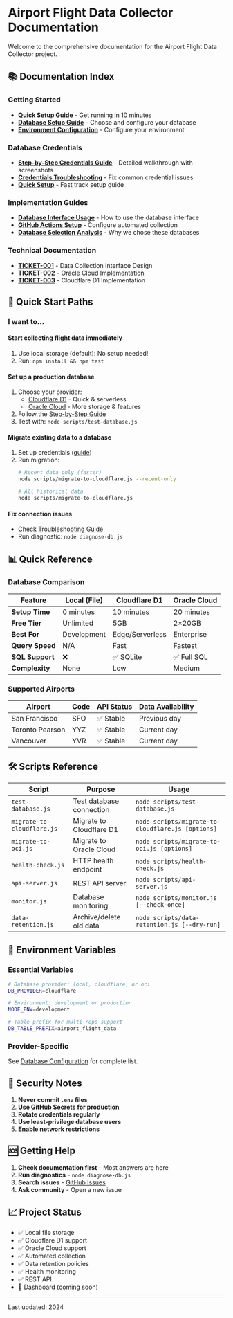 # Airport Flight Data Collector Documentation

Welcome to the comprehensive documentation for the Airport Flight Data Collector project.

## 📚 Documentation Index

### Getting Started
- [**Quick Setup Guide**](credentials-quick-setup.md) - Get running in 10 minutes
- [**Database Setup Guide**](database-setup-guide.md) - Choose and configure your database
- [**Environment Configuration**](database-configuration.md) - Configure your environment

### Database Credentials
- [**Step-by-Step Credentials Guide**](database-credentials-guide.md) - Detailed walkthrough with screenshots
- [**Credentials Troubleshooting**](credentials-troubleshooting.md) - Fix common credential issues
- [**Quick Setup**](credentials-quick-setup.md) - Fast track setup guide

### Implementation Guides
- [**Database Interface Usage**](database-interface-usage.md) - How to use the database interface
- [**GitHub Actions Setup**](github-actions-database-setup.md) - Configure automated collection
- [**Database Selection Analysis**](database-selection-analysis.md) - Why we chose these databases

### Technical Documentation
- [**TICKET-001**](tickets/TICKET-001-data-collection-interface.md) - Data Collection Interface Design
- [**TICKET-002**](tickets/TICKET-002-oci-database-implementation.md) - Oracle Cloud Implementation
- [**TICKET-003**](tickets/TICKET-003-cloudflare-database-implementation.md) - Cloudflare D1 Implementation

## 🚀 Quick Start Paths

### I want to...

#### **Start collecting flight data immediately**
1. Use local storage (default): No setup needed!
2. Run: `npm install && npm test`

#### **Set up a production database**
1. Choose your provider:
   - [Cloudflare D1](credentials-quick-setup.md#option-1-cloudflare-d1-recommended-for-beginners) - Quick & serverless
   - [Oracle Cloud](credentials-quick-setup.md#option-2-oracle-cloud-best-free-tier) - More storage & features
2. Follow the [Step-by-Step Guide](database-credentials-guide.md)
3. Test with: `node scripts/test-database.js`

#### **Migrate existing data to a database**
1. Set up credentials ([guide](database-credentials-guide.md))
2. Run migration:
   ```bash
   # Recent data only (faster)
   node scripts/migrate-to-cloudflare.js --recent-only
   
   # All historical data
   node scripts/migrate-to-cloudflare.js
   ```

#### **Fix connection issues**
- Check [Troubleshooting Guide](credentials-troubleshooting.md)
- Run diagnostic: `node diagnose-db.js`

## 📊 Quick Reference

### Database Comparison

| Feature | Local (File) | Cloudflare D1 | Oracle Cloud |
|---------|--------------|---------------|---------------|
| **Setup Time** | 0 minutes | 10 minutes | 20 minutes |
| **Free Tier** | Unlimited | 5GB | 2×20GB |
| **Best For** | Development | Edge/Serverless | Enterprise |
| **Query Speed** | N/A | Fast | Fastest |
| **SQL Support** | ❌ | ✅ SQLite | ✅ Full SQL |
| **Complexity** | None | Low | Medium |

### Supported Airports

| Airport | Code | API Status | Data Availability |
|---------|------|------------|-------------------|
| San Francisco | SFO | ✅ Stable | Previous day |
| Toronto Pearson | YYZ | ✅ Stable | Current day |
| Vancouver | YVR | ✅ Stable | Current day |


## 🛠️ Scripts Reference

| Script | Purpose | Usage |
|--------|---------|-------|
| `test-database.js` | Test database connection | `node scripts/test-database.js` |
| `migrate-to-cloudflare.js` | Migrate to Cloudflare D1 | `node scripts/migrate-to-cloudflare.js [options]` |
| `migrate-to-oci.js` | Migrate to Oracle Cloud | `node scripts/migrate-to-oci.js [options]` |
| `health-check.js` | HTTP health endpoint | `node scripts/health-check.js` |
| `api-server.js` | REST API server | `node scripts/api-server.js` |
| `monitor.js` | Database monitoring | `node scripts/monitor.js [--check-once]` |
| `data-retention.js` | Archive/delete old data | `node scripts/data-retention.js [--dry-run]` |

## 📝 Environment Variables

### Essential Variables
```bash
# Database provider: local, cloudflare, or oci
DB_PROVIDER=cloudflare

# Environment: development or production
NODE_ENV=development

# Table prefix for multi-repo support
DB_TABLE_PREFIX=airport_flight_data
```

### Provider-Specific
See [Database Configuration](database-configuration.md) for complete list.

## 🔐 Security Notes

1. **Never commit `.env` files**
2. **Use GitHub Secrets for production**
3. **Rotate credentials regularly**
4. **Use least-privilege database users**
5. **Enable network restrictions**

## 🆘 Getting Help

1. **Check documentation first** - Most answers are here
2. **Run diagnostics** - `node diagnose-db.js`
3. **Search issues** - [GitHub Issues](https://github.com/czhaoca/airport-flight-data-collector/issues)
4. **Ask community** - Open a new issue

## 📈 Project Status

- ✅ Local file storage
- ✅ Cloudflare D1 support
- ✅ Oracle Cloud support
- ✅ Automated collection
- ✅ Data retention policies
- ✅ Health monitoring
- ✅ REST API
- 🚧 Dashboard (coming soon)

---

Last updated: 2024